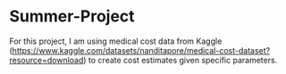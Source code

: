 # Summer-Project
For this project, I am using medical cost data from Kaggle (https://www.kaggle.com/datasets/nanditapore/medical-cost-dataset?resource=download) to create cost estimates given specific parameters.